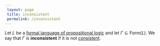 ```yaml
---
 layout: page
 title: inconsistent
 permalink: /inconsistent
---
```

Let $L$ be a [formal language of propositional logic](https://defsmath.github.io/DefsMath/formal_language_of_propositional_logic) and let $\Gamma\subseteq \text{Form}(L)$. We say that $\Gamma$ is **inconsistent** if it is not [consistent](https://defsmath.github.io/DefsMath/consistent).
